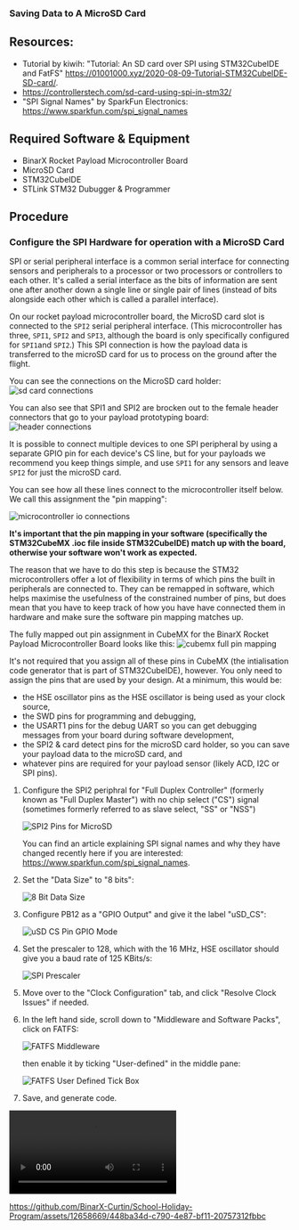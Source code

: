 ### Saving Data to A MicroSD Card

## Resources:
- Tutorial by kiwih: "Tutorial: An SD card over SPI using STM32CubeIDE and FatFS" https://01001000.xyz/2020-08-09-Tutorial-STM32CubeIDE-SD-card/.
- https://controllerstech.com/sd-card-using-spi-in-stm32/
- "SPI Signal Names" by SparkFun Electronics: https://www.sparkfun.com/spi_signal_names

## Required Software & Equipment
- BinarX Rocket Payload Microcontroller Board
- MicroSD Card
- STM32CubeIDE
- STLink STM32 Dubugger & Programmer

## Procedure

### Configure the SPI Hardware for operation with a MicroSD Card

SPI or serial peripheral interface is a common serial interface for connecting sensors and peripherals to a processor or two processors or controllers to each other. It's called a serial interface as the bits of information are sent one after another down a single line or single pair of lines (instead of bits alongside each other which is called a parallel interface).

On our rocket payload microcontroller board, the MicroSD card slot is connected to the ```SPI2``` serial peripheral interface. (This microcontroller has three, ```SPI1```, ```SPI2``` and ```SPI3```, although the board is only specifically configured for ```SPI1```and ```SPI2```.) This SPI connection is how the payload data is transferred to the microSD card for us to process on the ground after the flight.

You can see the connections on the MicroSD card holder:
![sd card connections](./figures/micro_sd_card_connections.png)

You can also see that SPI1 and SPI2 are brocken out to the female header connectors that go to your payload prototyping board:
![header connections](./figures/header_connections.png)

It is possible to connect multiple devices to one SPI peripheral by using a separate GPIO pin for each device's CS line, but for your payloads we recommend you keep things simple, and use ```SPI1``` for any sensors and leave ```SPI2``` for just the microSD card.

You can see how all these lines connect to the microcontroller itself below. We call this assignment the "pin mapping":

![microcontroller io connections](./figures/micro_io_connections.png)

__It's important that the pin mapping in your software (specifically the STM32CubeMX .ioc file inside STM32CubeIDE) match up with the board, otherwise your software won't work as expected.__

The reason that we have to do this step is because the STM32 microcontrollers offer a lot of flexibility in terms of which pins the built in peripherals are connected to. They can be remapped in software, which helps maximise the usefulness of the constrained number of pins, but does mean that you have to keep track of how you have have connected them in hardware and make sure the software pin mapping matches up.

The fully mapped out pin assignment in CubeMX for the BinarX Rocket Payload Microcontroller Board looks like this:
![cubemx full pin mapping](cubemx_full_pin_mapping.png)

It's not required that you assign all of these pins in CubeMX (the intialisation code generator that is part of STM32CubeIDE), however. You only need to assign the pins that are used by your design. At a minimum, this would be:

- the HSE oscillator pins as the HSE oscillator is being used as your clock source,
- the SWD pins for programming and debugging,
- the USART1 pins for the debug UART so you can get debugging messages from your board during software development,
- the SPI2 & card detect pins for the microSD card holder, so you can save your payload data to the microSD card, and
- whatever pins are required for your payload sensor (likely ACD, I2C or SPI pins).


1. Configure the SPI2 periphral for "Full Duplex Controller" (formerly known as "Full Duplex Master") with no chip select ("CS") signal (sometimes formerly referred to as slave select, "SS" or "NSS")

    ![SPI2 Pins for MicroSD](figures/SPI2_pins_for_microSD.png)

   You can find an article explaining SPI signal names and why they have changed recently here if you are interested: https://www.sparkfun.com/spi_signal_names.

1. Set the "Data Size" to "8 bits":

    ![8 Bit Data Size](figures/8_bit_data_size.png)

1. Configure PB12 as a "GPIO Output" and give it the label "uSD_CS":

    ![uSD CS Pin GPIO Mode](figures/uSD_CS_pin_GPIO_mode.png)

1. Set the prescaler to 128, which with the 16 MHz, HSE oscillator should give you a baud rate of 125 KBits/s:

    ![SPI Prescaler](figures/SPI_prescaler.png)

1. Move over to the "Clock Configuration" tab, and click "Resolve Clock Issues" if needed.

1. In the left hand side, scroll down to "Middleware and Software Packs", click on FATFS:

    ![FATFS Middleware](figures/FATFS_middleware.png)

    then enable it by ticking "User-defined" in the middle pane:

    ![FATFS User Defined Tick Box](figures/FATFS_user_defined.png)

1. Save, and generate code.

<video loop src="https://github.com/BinarX-Curtin/School-Holiday-Program/assets/12658669/448ba34d-c790-4e87-bf11-20757312fbbc">  video </video> 


https://github.com/BinarX-Curtin/School-Holiday-Program/assets/12658669/448ba34d-c790-4e87-bf11-20757312fbbc


